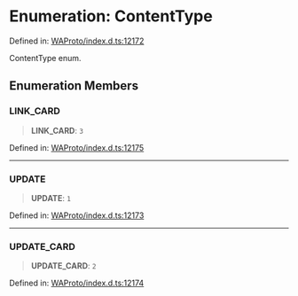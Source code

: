 # Enumeration: ContentType

Defined in: [WAProto/index.d.ts:12172](https://github.com/Fokusdotid/bail/blob/82f46c566476ac566bfd781dede14412fcdfb787/WAProto/index.d.ts#L12172)

ContentType enum.

## Enumeration Members

### LINK\_CARD

> **LINK\_CARD**: `3`

Defined in: [WAProto/index.d.ts:12175](https://github.com/Fokusdotid/bail/blob/82f46c566476ac566bfd781dede14412fcdfb787/WAProto/index.d.ts#L12175)

***

### UPDATE

> **UPDATE**: `1`

Defined in: [WAProto/index.d.ts:12173](https://github.com/Fokusdotid/bail/blob/82f46c566476ac566bfd781dede14412fcdfb787/WAProto/index.d.ts#L12173)

***

### UPDATE\_CARD

> **UPDATE\_CARD**: `2`

Defined in: [WAProto/index.d.ts:12174](https://github.com/Fokusdotid/bail/blob/82f46c566476ac566bfd781dede14412fcdfb787/WAProto/index.d.ts#L12174)
